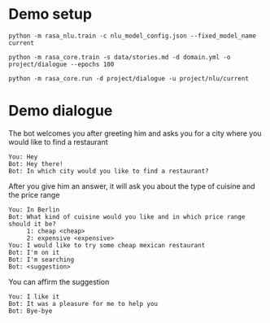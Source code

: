 # Demo setup

```
python -m rasa_nlu.train -c nlu_model_config.json --fixed_model_name current
```

```
python -m rasa_core.train -s data/stories.md -d domain.yml -o project/dialogue --epochs 100
```

```
python -m rasa_core.run -d project/dialogue -u project/nlu/current
```

# Demo dialogue
The bot welcomes you after greeting him and asks you for a city where you would like to find a restaurant

    You: Hey  
    Bot: Hey there!  
    Bot: In which city would you like to find a restaurant?

After you give him an answer, it will ask you about the type of cuisine and the price range

    You: In Berlin
    Bot: What kind of cuisine would you like and in which price range should it be?
         1: cheap <cheap>
         2: expensive <expensive>
    You: I would like to try some cheap mexican restaurant
    Bot: I'm on it
    Bot: I'm searching 
    Bot: <suggestion>

You can affirm the suggestion

    You: I like it  
    Bot: It was a pleasure for me to help you 
    Bot: Bye-bye
